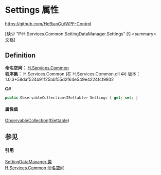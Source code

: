# Settings 属性
https://github.com/HeBianGu/WPF-Control

\[缺少 "P:H.Services.Common.SettingDataManager.Settings" 的 &lt;summary&gt; 文档\]



## Definition
**命名空间：** <a href="b9cdd84f-6623-a51a-f53b-465103ced202">H.Services.Common</a>  
**程序集：** H.Services.Common (在 H.Services.Common.dll 中) 版本：1.0.3+58daf524b91f25bbf55d2f64e549e4224fcf9802

**C#**
``` C#
public ObservableCollection<ISettable> Settings { get; set; }
```



#### 属性值
<a href="https://learn.microsoft.com/dotnet/api/system.collections.objectmodel.observablecollection-1" target="_blank" rel="noopener noreferrer">ObservableCollection</a>(<a href="f71c8875-252b-383d-f889-640e23500533">ISettable</a>)

## 参见


#### 引用
<a href="540efac3-344f-57b3-c854-02c248546876">SettingDataManager 类</a>  
<a href="b9cdd84f-6623-a51a-f53b-465103ced202">H.Services.Common 命名空间</a>  
